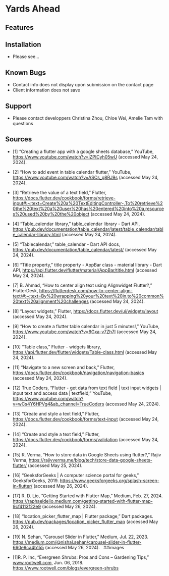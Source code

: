 # Yards Ahead


## Features


## Installation
- Please see...

## Known Bugs
- Contact info does not display upon submission on the contact page
- Client information does not save

## Support
- Please contact developpers Christina Zhou, Chloe Wei, Amelie Tam with questions

## Sources
- [1] “Creating a flutter app with a google sheets database,” YouTube, https://www.youtube.com/watch?v=iZPICyh05wU (accessed May 24, 2024). 
- [2] “How to add event in table calendar flutter,” YouTube, https://www.youtube.com/watch?v=ASCs_g8RJ9s (accessed May 24, 2024). 
- [3] “Retrieve the value of a text field,” Flutter, https://docs.flutter.dev/cookbook/forms/retrieve-input#:~:text=Create%20a%20TextEditingController-,To%20retrieve%20the%20text%20a%20user%20has%20entered%20into%20a,resources%20used%20by%20the%20object (accessed May 24, 2024). 
- [4] “Table_calendar library,” table_calendar library - Dart API, https://pub.dev/documentation/table_calendar/latest/table_calendar/table_calendar-library.html (accessed May 24, 2024). 
- [5] “Tablecalendar,” table_calendar - Dart API docs, https://pub.dev/documentation/table_calendar/latest/ (accessed May 24, 2024). 
- [6] “Title property,” title property - AppBar class - material library - Dart API, https://api.flutter.dev/flutter/material/AppBar/title.html (accessed May 24, 2024). 
- [7] B. Ahmad, “How to center align text using Alignwidget Flutter?,” FlutterDesk, https://flutterdesk.com/how-to-center-align-text/#:~:text=By%20wrapping%20your%20text%20in,to%20common%20text%20alignment%20challenges (accessed May 24, 2024). 
- [8] “Layout widgets,” Flutter, https://docs.flutter.dev/ui/widgets/layout (accessed May 24, 2024). 
- [9] “How to create a flutter table calendar in just 5 minutes!,” YouTube, https://www.youtube.com/watch?v=6Gxa-v7Zh7I (accessed May 24, 2024). 
- [10] “Table class,” Flutter - widgets library, https://api.flutter.dev/flutter/widgets/Table-class.html (accessed May 24, 2024). 
- [11] “Navigate to a new screen and back,” Flutter, https://docs.flutter.dev/cookbook/navigation/navigation-basics (accessed May 24, 2024). 
- [12] True Coders, “Flutter - get data from text field | text input widgets | input text and access data | textfield,” YouTube, https://www.youtube.com/watch?v=wCs4Y6HPVg4&ab_channel=TrueCoders (accessed May 24, 2024). 
- [13] “Create and style a text field,” Flutter, https://docs.flutter.dev/cookbook/forms/text-input (accessed May 24, 2024). 
- [14] “Create and style a text field,” Flutter, https://docs.flutter.dev/cookbook/forms/validation (accessed May 24, 2024).   
- [15] R. Verma, “How to store data in Google Sheets using flutter?,” Rajiv Verma, https://rajivverma.me/blog/tech/store-data-google-sheets-flutter/ (accessed May 25, 2024). 


- [16] “GeeksforGeeks | A computer science portal for geeks,” GeeksforGeeks, 2019. https://www.geeksforgeeks.org/splash-screen-in-flutter/  (accessed May 26, 2024).
- [17] R. D. Lio, “Getting Started with Flutter Map,” Medium, Feb. 27, 2024. https://raphaeldelio.medium.com/getting-started-with-flutter-map-9cf4113f22e9 (accessed May 26, 2024).
- [18] “location_picker_flutter_map | Flutter package,” Dart packages. https://pub.dev/packages/location_picker_flutter_map (accessed May 26, 2024).
- [19] N. Sehan, “Carousel Slider in Flutter,” Medium, Jul. 22, 2023. https://medium.com/@nishal.sehan/carousel-slider-in-flutter-660e9ca4b155 (accessed May 26, 2024).
‌
‌
‌##images
- [1]R. P. Inc, “Evergreen Shrubs: Pros and Cons – Gardening Tips,” www.rootwell.com, Jun. 06, 2018. https://www.rootwell.com/blogs/evergreen-shrubs
‌

